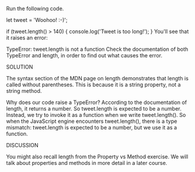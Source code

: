 

Run the following code.


let tweet = 'Woohoo! :-)';

if (tweet.length() > 140) {
  console.log('Tweet is too long!');
}
You'll see that it raises an error:


TypeError: tweet.length is not a function
Check the documentation of both TypeError and length, in order to find out what causes the error.


SOLUTION


The syntax section of the MDN page on length demonstrates that length is called without parentheses. This is because it is a string property, not a string method.

Why does our code raise a TypeError? According to the documentation of length, it returns a number. So tweet.length is expected to be a number. Instead, we try to invoke it as a function when we write tweet.length(). So when the JavaScript engine encounters tweet.length(), there is a type mismatch: tweet.length is expected to be a number, but we use it as a function.

DISCUSSION


You might also recall length from the Property vs Method exercise. We will talk about properties and methods in more detail in a later course.